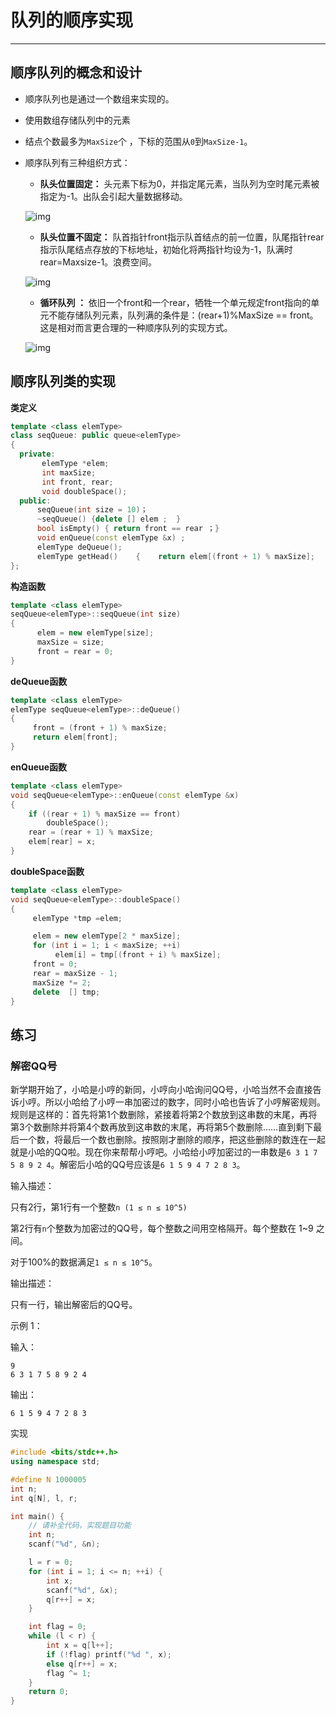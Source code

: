 # 队列的顺序实现

---

## 顺序队列的概念和设计

- 顺序队列也是通过一个数组来实现的。

- 使用数组存储队列中的元素

- 结点个数最多为`MaxSize`个 ，下标的范围从`0`到`MaxSize-1`。

- 顺序队列有三种组织方式：

  - **队头位置固定：** 头元素下标为0，并指定尾元素，当队列为空时尾元素被指定为-1。出队会引起大量数据移动。

  ![img](https://staticcdn.boyuai.com/materials/2021/03/16/6JJREtI73PB3j6Ehqg_02.png!png)

  - **队头位置不固定：** 队首指针front指示队首结点的前一位置，队尾指针rear指示队尾结点存放的下标地址，初始化将两指针均设为-1，队满时rear=Maxsize-1。浪费空间。

  ![img](https://staticcdn.boyuai.com/materials/2021/03/16/14kMf1uDW91OQ0E8Je2k5.png!png)

  - **循环队列 ：** 依旧一个front和一个rear，牺牲一个单元规定front指向的单元不能存储队列元素，队列满的条件是：(rear+1)%MaxSize == front。这是相对而言更合理的一种顺序队列的实现方式。

  ![img](https://staticcdn.boyuai.com/materials/2021/03/16/qIGU-nD2FuRVQFfoADg_m.png!png)





## 顺序队列类的实现

**类定义**

```c++
template <class elemType>
class seqQueue: public queue<elemType>
{
  private:
       elemType *elem;
       int maxSize;
       int front, rear;
       void doubleSpace();
  public:
      seqQueue(int size = 10)；
      ~seqQueue() {delete [] elem ;  }
      bool isEmpty() { return front == rear ；}
      void enQueue(const elemType &x) ;
      elemType deQueue();   
      elemType getHead()    {    return elem[(front + 1) % maxSize];      }
};
```

**构造函数**

```c++
template <class elemType>
seqQueue<elemType>::seqQueue(int size)
{ 
      elem = new elemType[size];
      maxSize = size; 
      front = rear = 0;
} 
```

**deQueue函数**

```c++
template <class elemType>
elemType seqQueue<elemType>::deQueue()
{
     front = (front + 1) % maxSize;
     return elem[front];
}
```

**enQueue函数**

```c++
template <class elemType>
void seqQueue<elemType>::enQueue(const elemType &x)
{ 
    if ((rear + 1) % maxSize == front)
        doubleSpace();
    rear = (rear + 1) % maxSize;
    elem[rear] = x;
}
```

**doubleSpace函数**

```c++
template <class elemType>
void seqQueue<elemType>::doubleSpace()
{  
     elemType *tmp =elem;

     elem = new elemType[2 * maxSize];
     for (int i = 1; i < maxSize; ++i)
          elem[i] = tmp[(front + i) % maxSize];	 
     front = 0; 
     rear = maxSize - 1;
     maxSize *= 2;
     delete  [] tmp;
} 
```



## 练习

### 解密QQ号

新学期开始了，小哈是小哼的新同，小哼向小哈询问QQ号，小哈当然不会直接告诉小哼。所以小哈给了小哼一串加密过的数字，同时小哈也告诉了小哼解密规则。规则是这样的：首先将第1个数删除，紧接着将第2个数放到这串数的末尾，再将第3个数删除并将第4个数再放到这串数的末尾，再将第5个数删除……直到剩下最后一个数，将最后一个数也删除。按照刚才删除的顺序，把这些删除的数连在一起就是小哈的QQ啦。现在你来帮帮小哼吧。小哈给小哼加密过的一串数是`6 3 1 7 5 8 9 2 4`。解密后小哈的QQ号应该是`6 1 5 9 4 7 2 8 3`。

输入描述：

只有2行，第1行有一个整数`n (1 ≤ n ≤ 10^5)`

第2行有`n`个整数为加密过的QQ号，每个整数之间用空格隔开。每个整数在 1~9 之间。

对于100%的数据满足`1 ≤ n ≤ 10^5`。



输出描述：

只有一行，输出解密后的QQ号。



示例 1：

输入：

```
9
6 3 1 7 5 8 9 2 4
```

输出：

```
6 1 5 9 4 7 2 8 3
```


实现

```cpp
#include <bits/stdc++.h>
using namespace std; 

#define N 1000005 
int n; 
int q[N], l, r; 

int main() {
    // 请补全代码，实现题目功能
    int n; 
    scanf("%d", &n); 

    l = r = 0; 
    for (int i = 1; i <= n; ++i) { 
        int x; 
        scanf("%d", &x); 
        q[r++] = x; 
    } 

    int flag = 0; 
    while (l < r) { 
        int x = q[l++]; 
        if (!flag) printf("%d ", x); 
        else q[r++] = x; 
        flag ^= 1; 
    } 
    return 0;
}

```











